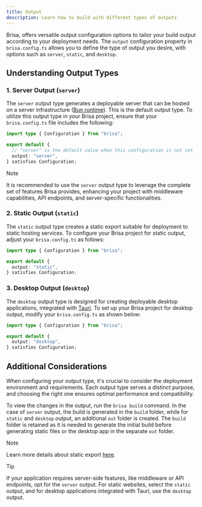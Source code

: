 ```yaml
---
title: Output
description: Learn how to build with different types of outputs
---
```


Brisa, offers versatile output configuration options to tailor your build output according to your deployment needs. The `output` configuration property in `brisa.config.ts` allows you to define the type of output you desire, with options such as `server`, `static`, and `desktop`.

## Understanding Output Types

### 1. Server Output (`server`)

The `server` output type generates a deployable server that can be hosted on a server infrastructure ([Bun runtime](https://bun.sh/docs/cli/run)). This is the default output type. To utilize this output type in your Brisa project, ensure that your `brisa.config.ts` file includes the following:

```ts
import type { Configuration } from "brisa";

export default {
  // "server" is the default value when this configuration is not set
  output: "server",
} satisfies Configuration;
```

> [!NOTE]
>
> It is recommended to use the `server` output type to leverage the complete set of features Brisa provides, enhancing your project with middleware capabilities, API endpoints, and server-specific functionalities.

### 2. Static Output (`static`)

The `static` output type creates a static export suitable for deployment to static hosting services. To configure your Brisa project for static output, adjust your `brisa.config.ts` as follows:

```ts
import type { Configuration } from "brisa";

export default {
  output: "static",
} satisfies Configuration;
```

### 3. Desktop Output (`desktop`)

The `desktop` output type is designed for creating deployable desktop applications, integrated with [Tauri](https://tauri.app/). To set up your Brisa project for desktop output, modify your `brisa.config.ts` as shown below:

```ts
import type { Configuration } from "brisa";

export default {
  output: "desktop",
} satisfies Configuration;
```

## Additional Considerations

When configuring your output type, it's crucial to consider the deployment environment and requirements. Each output type serves a distinct purpose, and choosing the right one ensures optimal performance and compatibility.

To view the changes in the output, run the `brisa build` command. In the case of `server` output, the build is generated in the `build` folder, while for `static` and `desktop` output, an additional `out` folder is created. The `build` folder is retained as it is needed to generate the initial build before generating static files or the desktop app in the separate `out` folder.

> [!NOTE]
>
> Learn more details about static export [here](docs/deploying/static-exports).

> [!TIP]
>
> If your application requires server-side features, like middleware or API endpoints, opt for the `server` output. For static websites, select the `static` output, and for desktop applications integrated with Tauri, use the `desktop` output.
